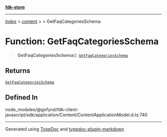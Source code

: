 [**fdk-store**](../../../README.md)
***

[Index](../../../API.md) > [content](../../README.md) > [<internal>](../README.md) > GetFaqCategoriesSchema

# Function: GetFaqCategoriesSchema

> **GetFaqCategoriesSchema**(): [`GetFaqCategoriesSchema`](../type-aliases/type-alias.GetFaqCategoriesSchema.md)

## Returns

[`GetFaqCategoriesSchema`](../type-aliases/type-alias.GetFaqCategoriesSchema.md)

## Defined In

node\_modules/@gofynd/fdk-client-javascript/sdk/application/Content/ContentApplicationModel.d.ts:740

***
Generated using [TypeDoc](https://typedoc.org/) and [typedoc-plugin-markdown](https://www.npmjs.com/package/typedoc-plugin-markdown)
